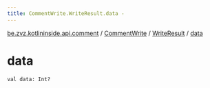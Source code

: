 ```yaml
---
title: CommentWrite.WriteResult.data - 
---
```


[be.zvz.kotlininside.api.comment](../../index.html) / [CommentWrite](../index.html) / [WriteResult](index.html) / [data](./data.html)

# data

`val data: Int?`